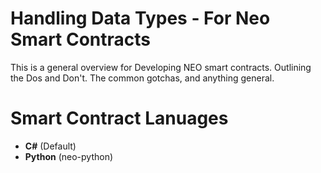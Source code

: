 # Handling Data Types - For Neo Smart Contracts

This is a general overview for Developing NEO smart contracts. Outlining the Dos and Don't. The common gotchas, and anything general.

# Smart Contract Lanuages 
- **C#** (Default)
- **Python** (neo-python)